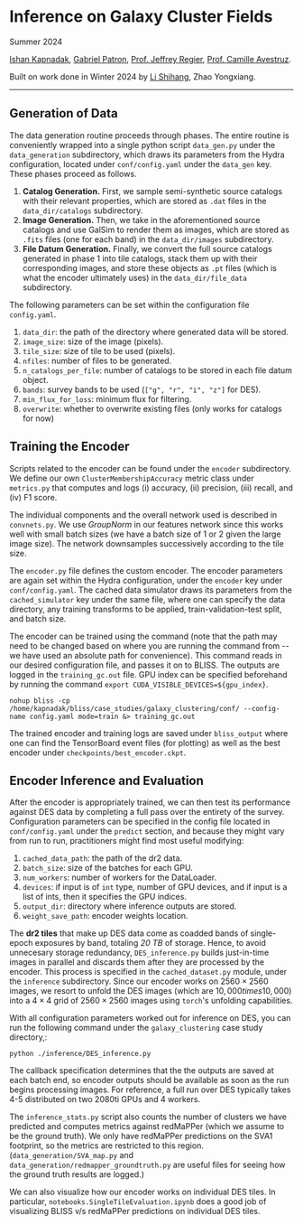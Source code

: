 # Inference on Galaxy Cluster Fields

Summer 2024

[Ishan Kapnadak](https://www.linkedin.com/in/ishan-kapnadak/), [Gabriel Patron](https://lsa.umich.edu/stats/people/phd-students/gapatron.html), [Prof. Jeffrey Regier](https://regier.stat.lsa.umich.edu/), [Prof. Camille Avestruz](https://cavestruz.github.io/).

Built on work done in Winter 2024 by [Li Shihang](https://www.linkedin.com/in/shihang-li-2b69251ba/), Zhao Yongxiang.

----------------------------------------------------------------------------------------------------------------------

## Generation of Data

The data generation routine proceeds through phases. The entire routine is conveniently wrapped into a single python script `data_gen.py` under the `data_generation` subdirectory, which draws its parameters from the Hydra configuration, located under `conf/config.yaml` under the `data_gen` key. These phases proceed as follows.

1. **Catalog Generation.** First, we sample semi-synthetic source catalogs with their relevant properties, which are stored as `.dat` files in the `data_dir/catalogs` subdirectory.
2. **Image Generation.** Then, we take in the aforementioned source catalogs and use GalSim to render them as images, which are stored as `.fits` files (one for each band) in the `data_dir/images` subdirectory.
3. **File Datum Generation.** Finally, we convert the full source catalogs generated in phase 1 into tile catalogs, stack them up with their corresponding images, and store these objects as `.pt` files (which is what the encoder ultimately uses) in the `data_dir/file_data` subdirectory.

The following parameters can be set within the configuration file `config.yaml`.
1. `data_dir`: the path of the directory where generated data will be stored.
2. `image_size`: size of the image (pixels).
3. `tile_size`: size of tile to be used (pixels).
4. `nfiles`: number of files to be generated.
5. `n_catalogs_per_file`: number of catalogs to be stored in each file datum object.
6. `bands`: survey bands to be used (`["g", "r", "i", "z"]` for DES).
7. `min_flux_for_loss`: minimum flux for filtering.
8. `overwrite`: whether to overwrite existing files (only works for catalogs for now)


## Training the Encoder

Scripts related to the encoder can be found under the `encoder` subdirectory. We define our own `ClusterMembershipAccuracy` metric class under `metrics.py` that computes and logs (i) accuracy, (ii) precision, (iii) recall, and (iv) F1 score.

The individual components and the overall network used is described in `convnets.py`. We use *GroupNorm* in our features network since this works well with small batch sizes (we have a batch size of 1 or 2 given the large image size). The network downsamples successively according to the tile size.

The `encoder.py` file defines the custom encoder. The encoder parameters are again set within the Hydra configuration, under the `encoder` key under `conf/config.yaml`. The cached data simulator draws its parameters from the `cached_simulator` key under the same file, where one can specify the data directory, any training transforms to be applied, train-validation-test split, and batch size.

The encoder can be trained using the command (note that the path may need to be changed based on where you are running the command from -- we have used an absolute path for convenience). This command reads in our desired configuration file, and passes it on to BLISS. The outputs are logged in the `training_gc.out` file. GPU index can be specified beforehand by running the command `export CUDA_VISIBLE_DEVICES=${gpu_index}`.

```
nohup bliss -cp /home/kapnadak/bliss/case_studies/galaxy_clustering/conf/ --config-name config.yaml mode=train &> training_gc.out
```

The trained encoder and training logs are saved under `bliss_output` where one can find the TensorBoard event files (for plotting) as well as the best encoder under `checkpoints/best_encoder.ckpt`.

## Encoder Inference and Evaluation

After the encoder is appropriately trained, we can then test its performance against DES data by completing a full pass over the entirety of the survey. Configuration parameters can be specified in the config file located in `conf/config.yaml` under the `predict` section, and because they might vary from run to run, practitioners might find most useful modifying:

1. `cached_data_path`: the path of the dr2 data.
2. `batch_size`: size of the batches for each GPU.
3. `num_workers`: number of workers for the DataLoader.
4. `devices`: if input is of `int` type, number of GPU devices, and if input is a list of ints, then it specifies the GPU indices.
5. `output_dir`: directory where inference outputs are stored.
6. `weight_save_path`: encoder weights location.

The **dr2 tiles** that make up DES data come as coadded bands of single-epoch exposures by band, totaling _20 TB_ of storage. Hence, to avoid unnecesary storage redundancy,
`DES_inference.py` builds just-in-time images in parallel and discards them after they are processed by the encoder. This process is specified in the `cached_dataset.py` module, under the `inference` subdirectory. Since our encoder works on $2560 \times 2560$ images, we resort to unfold the DES images (which are $10,000 times 10,000$) into a $4 \times 4$ grid of $2560 \times 2560$ images using `torch`'s unfolding capabilities.

With all configuration parameters worked out for inference on DES, you can run the following command under the `galaxy_clustering` case study directory,:

```
python ./inference/DES_inference.py
```

The callback specification determines that the the outputs are saved at each batch end, so encoder outputs should be available as soon as the run begins processing images. For reference, a full run over DES typically takes 4-5 distributed on two 2080ti GPUs and 4 workers.

The `inference_stats.py` script also counts the number of clusters we have predicted and computes metrics against redMaPPer (which we assume to be the ground truth). We only have redMaPPer predictions on the SVA1 footprint, so the metrics are restricted to this region. (`data_generation/SVA_map.py` and `data_generation/redmapper_groundtruth.py` are useful files for seeing how the ground truth results are logged.)

We can also visualize how our encoder works on individual DES tiles. In particular, `notebooks.SingleTileEvaluation.ipynb` does a good job of visualizing BLISS v/s redMaPPer predictions on individual DES tiles.
